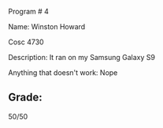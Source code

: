 Program # 4

Name: Winston Howard

Cosc 4730

Description: It ran on my Samsung Galaxy S9

Anything that doesn't work: Nope

## Grade:

50/50
